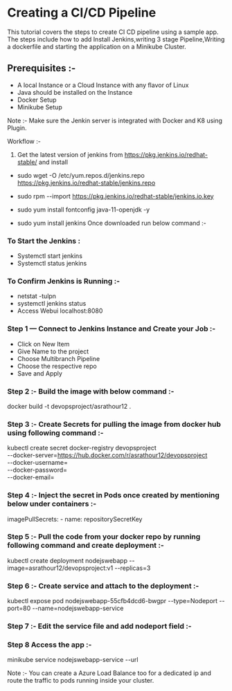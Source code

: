 # Creating a CI/CD Pipeline 

This tutorial covers the steps to create CI CD pipeline using a sample app. The steps include how to add Install Jenkins,writing 3 stage Pipeline,Writing a dockerfile
and starting the application on a Minikube Cluster.



## Prerequisites :-
* A local Instance or a Cloud Instance with any flavor of Linux
* Java should be installed on the Instance
* Docker Setup
* Minikube Setup 

Note :- Make sure the Jenkin server is integrated with Docker and K8 using Plugin.

Workflow :-

1. Get the latest version of jenkins from https://pkg.jenkins.io/redhat-stable/ and install

* sudo wget -O /etc/yum.repos.d/jenkins.repo https://pkg.jenkins.io/redhat-stable/jenkins.repo

* sudo rpm --import https://pkg.jenkins.io/redhat-stable/jenkins.io.key

* sudo yum install fontconfig java-11-openjdk -y
* sudo yum install jenkins 
Once downloaded run below command :-

### To Start the Jenkins :
* Systemctl start jenkins
* Systemctl status jenkins 

### To Confirm Jenkins is Running :- 
* netstat -tulpn 
* systemctl jenkins status 
* Access Webui localhost:8080


### Step 1 — Connect to Jenkins Instance and Create your Job :-


* Click on New Item
* Give Name to the project
* Choose Multibranch Pipeline
* Choose the respective repo
* Save and Apply

### Step 2 :- Build the image with below command :-

docker build -t devopsproject/asrathour12 .

### Step 3 :-  Create Secrets for pulling the image from docker hub using following command :-

kubectl create secret docker-registry devopsproject \
    --docker-server=https://hub.docker.com/r/asrathour12/devopsproject \
    --docker-username=<your username> \
    --docker-password=<your password> \
    --docker-email=<your email id>


### Step 4 :- Inject the secret in Pods once created by mentioning below under containers :-

 imagePullSecrets:
    - name: repositorySecretKey
	

### Step 5 :- Pull the code from your docker repo by running following command and create deployment  :-

  kubectl create deployment nodejswebapp --image=asrathour12/devopsproject:v1 --replicas=3


### Step 6 :- Create service and attach to the deployment :-

kubectl expose pod nodejswebapp-55cfb4dcd6-bwgpr --type=Nodeport --port=80 --name=nodejswebapp-service 


### Step 7 :- Edit the service file and add nodeport field :-


### Step 8 Access the app :-

minikube service nodejswebapp-service --url

Note :- You can create a Azure Load Balance too for a dedicated ip and route the traffic to pods running inside your cluster.






